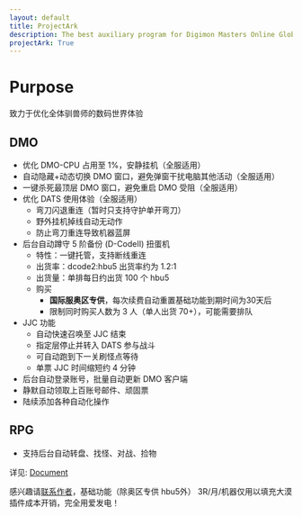 ```yaml
---
layout: default
title: ProjectArk
description: The best auxiliary program for Digimon Masters Online Global
projectArk: True
---
```

# Purpose
致力于优化全体驯兽师的数码世界体验
## DMO
- 优化 DMO-CPU 占用至 1%，安静挂机（全服适用）
- 自动隐藏+动态切换 DMO 窗口，避免弹窗干扰电脑其他活动（全服适用）
- 一键杀死最顶层 DMO 窗口，避免重启 DMO 受阻（全服适用）
- 优化 DATS 使用体验（全服适用）
    - 弯刀闪退重连（暂时只支持守护单开弯刀）
    - 野外挂机掉线自动无动作
    - 防止弯刀重连导致机器蓝屏
- 后台自动蹲守 5 阶备份 (D-CodeII) 扭蛋机
    - 特性：一键托管，支持断线重连
    - 出货率：dcode2:hbu5 出货率约为 1.2:1
    - 出货量：单排每日约出货 100 个 hbu5
    - 购买
        - **国际服奥区专供**，每次续费自动重置基础功能到期时间为30天后
        - 限制同时购买人数为 3 人（单人出货 70+），可能需要排队
- JJC 功能
    - 自动快速召唤至 JJC 结束
    - 指定层停止并转入 DATS 参与战斗
    - 可自动跑到下一关刷怪点等待
    - 单票 JJC 时间缩短约 4 分钟
- 后台自动登录账号，批量自动更新 DMO 客户端
- 静默自动领取上百账号邮件、顽固票
- 陆续添加各种自动化操作
## RPG
- 支持后台自动转盘、找怪、对战、捡物

详见: [Document](./document)

感兴趣请[联系作者](/)，基础功能（除奥区专供 hbu5外） 3R/月/机器仅用以填充大漠插件成本开销，完全用爱发电！